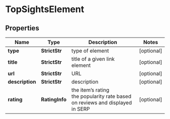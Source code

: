 # TopSightsElement


## Properties

| Name | Type | Description | Notes |
|------------ | ------------- | ------------- | -------------|
**type** | **StrictStr** | type of element |[optional]|
**title** | **StrictStr** | title of a given link element |[optional]|
**url** | **StrictStr** | URL |[optional]|
**description** | **StrictStr** | description |[optional]|
**rating** | **RatingInfo** | the item’s rating <br>the popularity rate based on reviews and displayed in SERP |[optional]|